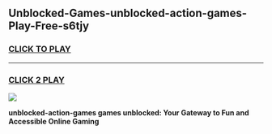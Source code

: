 
## Unblocked-Games-unblocked-action-games-Play-Free-s6tjy
<h3>
<a href="https://premium76.site?title=unblocked-action-games&ref=23A">CLICK TO PLAY</a></h3>
<hr>

<h3>
<a href="https://premium76.site?title=unblocked-action-games&ref=23A">CLICK 2 PLAY</a>
  
</h3>

<a href="https://premium76.site?title=unblocked-action-games&ref=23A"><img src="https://clearcache.store/games.png"></a>


**unblocked-action-games games unblocked: Your Gateway to Fun and Accessible Online Gaming**
